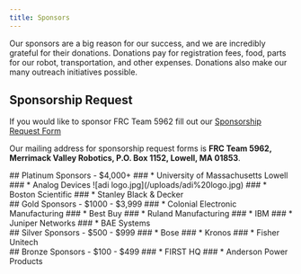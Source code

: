 ```yaml
---
title: Sponsors
---
```


Our sponsors are a big reason for our success, and we are incredibly grateful for their donations. Donations pay for registration fees, food, parts for our robot, transportation, and other expenses. Donations also make our many outreach initiatives possible.

## Sponsorship Request
If you would like to sponsor FRC Team 5962 fill out our [Sponsorship Request Form](https://drive.google.com/file/d/1cbe8bZwyNJ8WoEUp1mdeV8005pS-tHRw/view?usp=sharing)

Our mailing address for sponsorship request forms is **FRC Team 5962, Merrimack Valley Robotics, P.O. Box 1152, Lowell, MA 01853**.
<div class="divider"></div>
## Platinum Sponsors - $4,000+
### * University of Massachusetts Lowell  
### * Analog Devices
![adi logo.jpg](/uploads/adi%20logo.jpg)
### * Boston Scientific
### * Stanley Black & Decker
<div class="divider"></div>
## Gold Sponsors - $1000 - $3,999
### * Colonial Electronic Manufacturing
### * Best Buy
### * Ruland Manufacturing
### * IBM
### * Juniper Networks
### * BAE Systems
<div class="divider"></div>
## Silver Sponsors - $500 - $999
### * Bose
### * Kronos
### * Fisher Unitech  
<div class="divider"></div>
## Bronze Sponsors - $100 - $499
### * FIRST HQ
### * Anderson Power Products